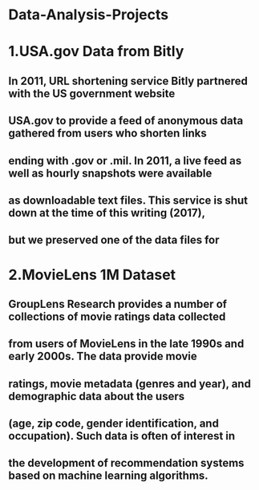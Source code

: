 # Data-Analysis-Projects

# 1.USA.gov Data from Bitly
## In 2011, URL shortening service Bitly partnered with the US government website
## USA.gov to provide a feed of anonymous data gathered from users who shorten links
## ending with .gov or .mil. In 2011, a live feed as well as hourly snapshots were available
## as downloadable text files. This service is shut down at the time of this writing (2017),
## but we preserved one of the data files for

# 2.MovieLens 1M Dataset
## GroupLens Research provides a number of collections of movie ratings data collected
## from users of MovieLens in the late 1990s and early 2000s. The data provide movie
## ratings, movie metadata (genres and year), and demographic data about the users
## (age, zip code, gender identification, and occupation). Such data is often of interest in
## the development of recommendation systems based on machine learning algorithms.
